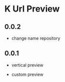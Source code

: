 # K Url Preview

## 0.0.2

- change name repository

## 0.0.1

- vertical preview

- custom preview
